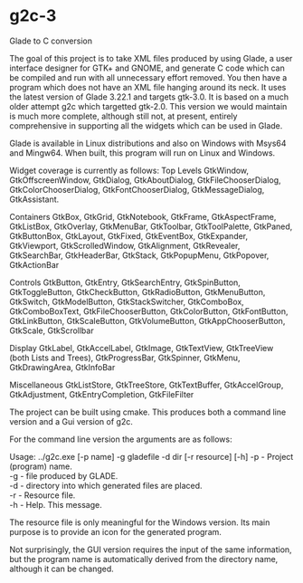 # g2c-3
Glade to C conversion

The goal of this project is to take XML files produced by using Glade, a user interface designer for GTK+ and GNOME, and generate C code which can be compiled and run with all unnecessary effort removed. You then have a program which does not have an XML file hanging around its neck. It uses the latest version of Glade 3.22.1 and targets gtk-3.0. It is based on a much older attempt g2c which targetted gtk-2.0. This version we would maintain is much more complete, although still not, at present, entirely comprehensive in supporting all the widgets which can be used in Glade.

Glade is available in Linux distributions and also on Windows with Msys64 and Mingw64. When built, this program will run on Linux and Windows.

Widget coverage is currently as follows:
Top Levels
GtkWindow, GtkOffscreenWindow, GtkDialog, GtkAboutDialog, GtkFileChooserDialog, GtkColorChooserDialog, GtkFontChooserDialog,
GtkMessageDialog, GtkAssistant.

Containers
GtkBox, GtkGrid, GtkNotebook, GtkFrame, GtkAspectFrame, GtkListBox, GtkOverlay, GtkMenuBar, GtkToolbar, GtkToolPalette, GtkPaned, GtkButtonBox, GtkLayout, GtkFixed, GtkEventBox, GtkExpander, GtkViewport, GtkScrolledWindow, GtkAlignment, GtkRevealer, GtkSearchBar, GtkHeaderBar, GtkStack, GtkPopupMenu, GtkPopover, GtkActionBar

Controls
GtkButton, GtkEntry, GtkSearchEntry, GtkSpinButton, GtkToggleButton, GtkCheckButton, GtkRadioButton, GtkMenuButton, GtkSwitch, GtkModelButton, GtkStackSwitcher, GtkComboBox, GtkComboBoxText, GtkFileChooserButton, GtkColorButton, GtkFontButton, GtkLinkButton, GtkScaleButton, GtkVolumeButton, GtkAppChooserButton, GtkScale, GtkScrollbar

Display
GtkLabel, GtkAccelLabel, GtkImage, GtkTextView, GtkTreeView (both Lists and Trees), GtkProgressBar, GtkSpinner, GtkMenu, GtkDrawingArea, GtkInfoBar

Miscellaneous
GtkListStore, GtkTreeStore, GtkTextBuffer, GtkAccelGroup, GtkAdjustment, GtkEntryCompletion, GtkFileFilter


The project can be built using cmake.  This produces both a command line version and a Gui version of g2c.

For the command line version the arguments are as follows:

Usage: ../g2c.exe [-p name] -g gladefile -d dir [-r resource] [-h]
              -p      - Project (program) name.        
             -g      - file produced by GLADE.        
             -d      - directory into which generated files are placed.        
             -r      - Resource file.        
             -h      - Help. This message.
        
The resource file is only meaningful for the Windows version.  Its main purpose is to provide an icon for the generated program.

Not surprisingly, the GUI version requires the input of the same information, but the program name is automatically derived from the directory name, although it can be changed.
